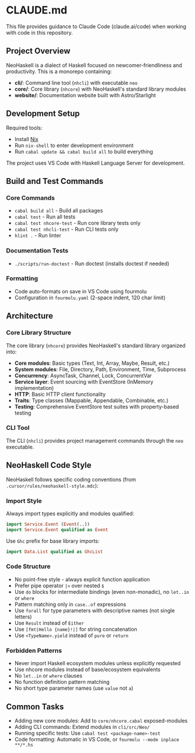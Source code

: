 # CLAUDE.md

This file provides guidance to Claude Code (claude.ai/code) when working with code in this repository.

## Project Overview

NeoHaskell is a dialect of Haskell focused on newcomer-friendliness and productivity. This is a monorepo containing:

- **cli/**: Command line tool (`nhcli`) with executable `neo`
- **core/**: Core library (`nhcore`) with NeoHaskell's standard library modules
- **website/**: Documentation website built with Astro/Starlight

## Development Setup

Required tools:

- Install [Nix](https://nixos.org/download/)
- Run `nix-shell` to enter development environment
- Run `cabal update && cabal build all` to build everything

The project uses VS Code with Haskell Language Server for development.

## Build and Test Commands

### Core Commands

- `cabal build all` - Build all packages
- `cabal test` - Run all tests
- `cabal test nhcore-test` - Run core library tests only
- `cabal test nhcli-test` - Run CLI tests only
- `hlint .` - Run linter

### Documentation Tests

- `./scripts/run-doctest` - Run doctest (installs doctest if needed)

### Formatting

- Code auto-formats on save in VS Code using fourmolu
- Configuration in `fourmolu.yaml` (2-space indent, 120 char limit)

## Architecture

### Core Library Structure

The core library (`nhcore`) provides NeoHaskell's standard library organized into:

- **Core modules**: Basic types (Text, Int, Array, Maybe, Result, etc.)
- **System modules**: File, Directory, Path, Environment, Time, Subprocess
- **Concurrency**: AsyncTask, Channel, Lock, ConcurrentVar
- **Service layer**: Event sourcing with EventStore (InMemory implementation)
- **HTTP**: Basic HTTP client functionality
- **Traits**: Type classes (Mappable, Appendable, Combinable, etc.)
- **Testing**: Comprehensive EventStore test suites with property-based testing

### CLI Tool

The CLI (`nhcli`) provides project management commands through the `neo` executable.

## NeoHaskell Code Style

NeoHaskell follows specific coding conventions (from `.cursor/rules/neohaskell-style.mdc`):

### Import Style

Always import types explicitly and modules qualified:

```haskell
import Service.Event (Event(..))
import Service.Event qualified as Event
```

Use `Ghc` prefix for base library imports:

```haskell
import Data.List qualified as GhcList
```

### Code Structure

- No point-free style - always explicit function application
- Prefer pipe operator `|>` over nested `$`
- Use `do` blocks for intermediate bindings (even non-monadic), no `let..in` or `where`
- Pattern matching only in `case..of` expressions
- Use `forall` for type parameters with descriptive names (not single letters)
- Use `Result` instead of `Either`
- Use `[fmt|Hello {name}!|]` for string concatenation
- Use `<TypeName>.yield` instead of `pure` or `return`

### Forbidden Patterns

- Never import Haskell ecosystem modules unless explicitly requested
- Use nhcore modules instead of base/ecosystem equivalents
- No `let..in` or `where` clauses
- No function definition pattern matching
- No short type parameter names (use `value` not `a`)

## Common Tasks

- Adding new core modules: Add to `core/nhcore.cabal` exposed-modules
- Adding CLI commands: Extend modules in `cli/src/Neo/`
- Running specific tests: Use `cabal test <package-name>-test`
- Code formatting: Automatic in VS Code, or `fourmolu --mode inplace **/*.hs`
